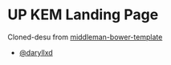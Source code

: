 # UP KEM Landing Page

Cloned-desu from [middleman-bower-template](https://github.com/headcanon/middleman-bower-template)

- [@daryllxd](http://twitter.com/daryllxd)